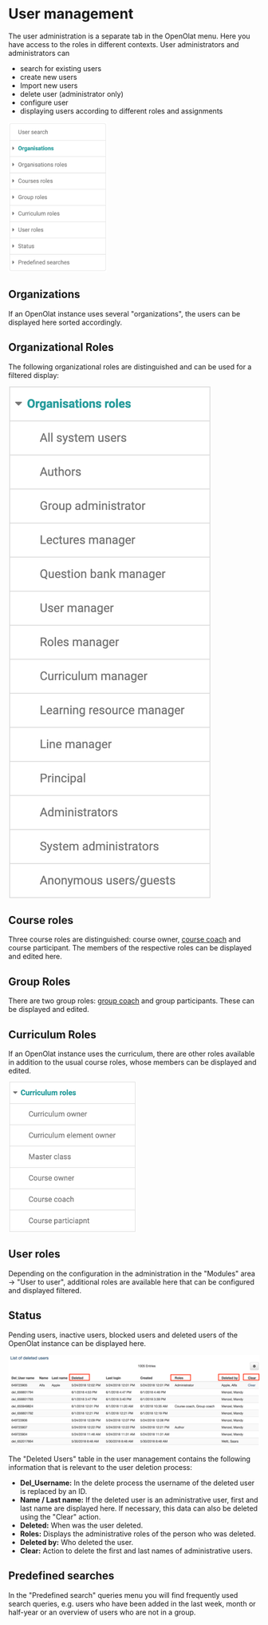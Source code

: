 # User management

The user administration is a separate tab in the OpenOlat menu. Here you have
access to the roles in different contexts. User administrators and
administrators can

  * search for existing users
  * create new users
  * Import new users
  * delete user (administrator only)
  * configure user
  * displaying users according to different roles and assignments

![](assets/Org_EN.png)

## Organizations

If an OpenOlat instance uses several "organizations", the users can be
displayed here sorted accordingly.

## Organizational Roles

The following organizational roles are distinguished and can be used for a
filtered display:

![](assets/OrgRoles_EN.png)

## Course roles

Three course roles are distinguished: course owner, [course coach](../../manual_user/general/Coach.md)
and course participant. The members of the respective roles can be displayed
and edited here.

## Group Roles

There are two group roles: [group coach](../../manual_user/groups/Group_Administration.md) and group
participants. These can be displayed and edited.

## Curriculum Roles

If an OpenOlat instance uses the curriculum, there are other roles available
in addition to the usual course roles, whose members can be displayed and
edited.

![](assets/CurRoles_EN.png)

## User roles

Depending on the configuration in the administration in the "Modules" area →
"User to user", additional roles are available here that can be configured and
displayed filtered.

## Status

Pending users, inactive users, blocked users and deleted users of the OpenOlat
instance can be displayed here.

![](assets/Geloeschte_Benutzer_EN.png)

The "Deleted Users" table in the user management contains the following
information that is relevant to the user deletion process:

  *  **Del_Username:** In the delete process the username of the deleted user is replaced by an ID.
  *  **Name / Last name:** If the deleted user is an administrative user, first and last name are displayed here. If necessary, this data can also be deleted using the "Clear" action.
  *  **Deleted:** When was the user deleted.
  *  **Roles:** Displays the administrative roles of the person who was deleted.
  *  **Deleted by:** Who deleted the user.
  *  **Clear:** Action to delete the first and last names of administrative users.

## Predefined searches

In the "Predefined search" queries menu you will find frequently used search
queries, e.g. users who have been added in the last week, month or half-year
or an overview of users who are not in a group.

